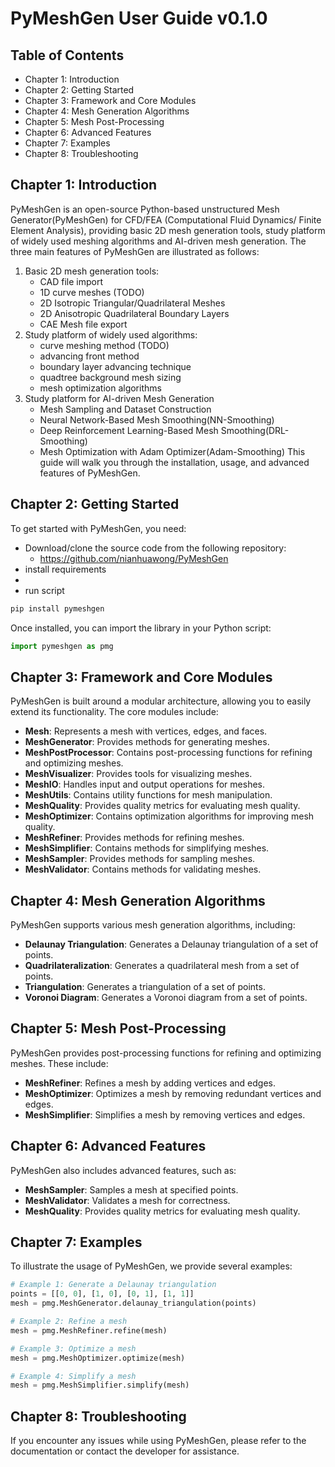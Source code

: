 # PyMeshGen User Guide v0.1.0

## Table of Contents
- Chapter 1: Introduction
- Chapter 2: Getting Started
- Chapter 3: Framework and Core Modules
- Chapter 4: Mesh Generation Algorithms
- Chapter 5: Mesh Post-Processing
- Chapter 6: Advanced Features
- Chapter 7: Examples
- Chapter 8: Troubleshooting

## Chapter 1: Introduction
PyMeshGen is an open-source Python-based unstructured Mesh Generator(PyMeshGen) for CFD/FEA (Computational Fluid Dynamics/ Finite Element Analysis), providing basic 2D mesh generation tools, study platform of widely used meshing algorithms and AI-driven mesh generation.
The three main features of PyMeshGen are illustrated as follows:
1. Basic 2D mesh generation tools: 
   - CAD file import
   - 1D curve meshes (TODO)
   - 2D Isotropic Triangular/Quadrilateral Meshes
   - 2D Anisotropic Quadrilateral Boundary Layers
   - CAE Mesh file export
2. Study platform of widely used algorithms: 
   - curve meshing method (TODO)
   - advancing front method
   - boundary layer advancing technique
   - quadtree background mesh sizing
   - mesh optimization algorithms
3. Study platform for AI-driven Mesh Generation
   - Mesh Sampling and Dataset Construction
   - Neural Network-Based Mesh Smoothing(NN-Smoothing)
   - Deep Reinforcement Learning-Based Mesh Smoothing(DRL-Smoothing)
   - Mesh Optimization with Adam Optimizer(Adam-Smoothing)
This guide will walk you through the installation, usage, and advanced features of PyMeshGen.

## Chapter 2: Getting Started
To get started with PyMeshGen, you need:
- Download/clone the source code from the following repository:
  - https://github.com/nianhuawong/PyMeshGen
- install requirements
- 
- run script 
```bash
pip install pymeshgen
```
Once installed, you can import the library in your Python script:
```python
import pymeshgen as pmg
```

## Chapter 3: Framework and Core Modules
PyMeshGen is built around a modular architecture, allowing you to easily extend its functionality. The core modules include:
- **Mesh**: Represents a mesh with vertices, edges, and faces.
- **MeshGenerator**: Provides methods for generating meshes.
- **MeshPostProcessor**: Contains post-processing functions for refining and optimizing meshes.
- **MeshVisualizer**: Provides tools for visualizing meshes.
- **MeshIO**: Handles input and output operations for meshes.
- **MeshUtils**: Contains utility functions for mesh manipulation.
- **MeshQuality**: Provides quality metrics for evaluating mesh quality.
- **MeshOptimizer**: Contains optimization algorithms for improving mesh quality.
- **MeshRefiner**: Provides methods for refining meshes.
- **MeshSimplifier**: Contains methods for simplifying meshes.
- **MeshSampler**: Provides methods for sampling meshes.
- **MeshValidator**: Contains methods for validating meshes.

## Chapter 4: Mesh Generation Algorithms
PyMeshGen supports various mesh generation algorithms, including:
- **Delaunay Triangulation**: Generates a Delaunay triangulation of a set of points.
- **Quadrilateralization**: Generates a quadrilateral mesh from a set of points.
- **Triangulation**: Generates a triangulation of a set of points.
- **Voronoi Diagram**: Generates a Voronoi diagram from a set of points.

## Chapter 5: Mesh Post-Processing
PyMeshGen provides post-processing functions for refining and optimizing meshes. These include:
- **MeshRefiner**: Refines a mesh by adding vertices and edges.
- **MeshOptimizer**: Optimizes a mesh by removing redundant vertices and edges.
- **MeshSimplifier**: Simplifies a mesh by removing vertices and edges.

## Chapter 6: Advanced Features
PyMeshGen also includes advanced features, such as:
- **MeshSampler**: Samples a mesh at specified points.
- **MeshValidator**: Validates a mesh for correctness.
- **MeshQuality**: Provides quality metrics for evaluating mesh quality.

## Chapter 7: Examples
To illustrate the usage of PyMeshGen, we provide several examples:
```python
# Example 1: Generate a Delaunay triangulation
points = [[0, 0], [1, 0], [0, 1], [1, 1]]
mesh = pmg.MeshGenerator.delaunay_triangulation(points)
```
```python
# Example 2: Refine a mesh
mesh = pmg.MeshRefiner.refine(mesh)
```
```python
# Example 3: Optimize a mesh
mesh = pmg.MeshOptimizer.optimize(mesh)
```
```python
# Example 4: Simplify a mesh
mesh = pmg.MeshSimplifier.simplify(mesh)
```

## Chapter 8: Troubleshooting
If you encounter any issues while using PyMeshGen, please refer to the documentation or contact the developer for assistance.

